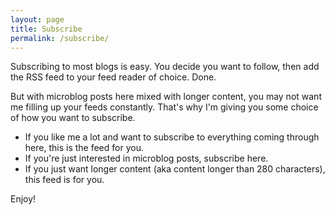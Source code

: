 ```yaml
---
layout: page
title: Subscribe
permalink: /subscribe/
---
```


Subscribing to most blogs is easy. You decide you want to follow, then add the RSS feed to your feed reader of choice. Done. 

But with microblog posts here mixed with longer content, you may not want me filling up your feeds constantly. That's why I'm giving you some choice of how you want to subscribe.

- If you like me a lot and want to subscribe to everything coming through here, this is the feed for you.
- If you're just interested in microblog posts, subscribe here.
- If you just want longer content (aka content longer than 280 characters), this feed is for you. 

Enjoy!